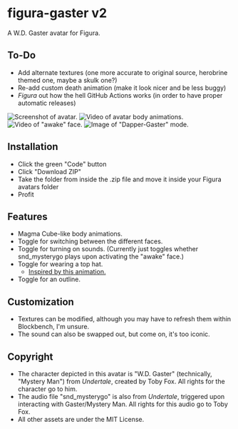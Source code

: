 # figura-gaster v2
A W.D. Gaster avatar for Figura.

## To-Do
- Add alternate textures (one more accurate to original source, herobrine themed one, maybe a skulk one?)
- Re-add custom death animation (make it look nicer and be less buggy)
- *Figura* out how the hell GitHub Actions works (in order to have proper automatic releases)

![Screenshot of avatar.](https://github.com/EmeraldImpulse7/figura-gaster/assets/61766021/a7725caa-c96f-461d-9a6b-57d92c0e9bb2)
![Video of avatar body animations.](https://github.com/EmeraldImpulse7/figura-gaster/assets/61766021/7676bfbd-761c-42a7-bbef-9731f7c5d21a)  
![Video of "awake" face.](https://github.com/EmeraldImpulse7/figura-gaster/assets/61766021/375e598f-c853-4ed3-bd2f-b0bef2f97a28)
![Image of "Dapper-Gaster" mode.](https://github.com/aybri/figura-gaster/assets/61766021/b14579ee-f775-4bd7-8274-ddcf1793f29b)

## Installation
- Click the green "Code" button
- Click "Download ZIP"
- Take the folder from inside the .zip file and move it inside your Figura avatars folder
- Profit

## Features
- Magma Cube-like body animations.
- Toggle for switching between the different faces.
- Toggle for turning on sounds. (Currently just toggles whether snd_mysterygo plays upon activating the "awake" face.)
- Toggle for wearing a top hat.
  - [Inspired by this animation.](https://www.youtube.com/watch?v=WKJxIYve4QA)
- Toggle for an outline.

## Customization
- Textures can be modified, although you may have to refresh them within Blockbench, I'm unsure.
- The sound can also be swapped out, but come on, it's too iconic.

## Copyright
- The character depicted in this avatar is "W.D. Gaster" (technically, "Mystery Man") from *Undertale*, created by Toby Fox. All rights for the character go to him.
- The audio file "snd_mysterygo" is also from *Undertale*, triggered upon interacting with Gaster/Mystery Man. All rights for this audio go to Toby Fox.
- All other assets are under the MIT License.